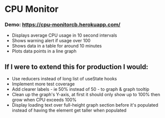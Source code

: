 # CPU Monitor
### Demo: https://cpu-monitorcb.herokuapp.com/
* Displays average CPU usage in 10 second intervals
* Shows warning alert if usage over 100
* Shows data in a table for around 10 minutes 
* Plots data points in a line graph

## If I were to extend this for production I would:
* Use reducers instead of long list of useState hooks
* Implement more test coverage
* Add clearer labels - ie 50% instead of 50 - to graph & graph tooltip
* Clean up the graph's Y-axis, at first it should only show up to 100% then grow when CPU exceeds 100%
* Display loading text over full-height graph section before it's populated instead of having the element get taller when populated
